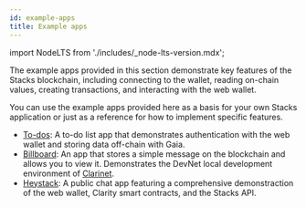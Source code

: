 ```yaml
---
id: example-apps
title: Example apps
---
```


import NodeLTS from './includes/\_node-lts-version.mdx';

The example apps provided in this section demonstrate key features of the Stacks blockchain, including connecting to the wallet, reading on-chain values, creating transactions, and interacting with the web wallet.

<NodeLTS/>

You can use the example apps provided here as a basis for your own Stacks application or just as a reference for how to implement specific features.

- [To-dos](/example-apps/to-dos): A to-do list app that demonstrates authentication with the web wallet and storing data off-chain with Gaia.
- [Billboard](/example-apps/billboard): An app that stores a simple message on the blockchain and allows you to view it. Demonstrates the DevNet local development environment of [Clarinet](https://github.com/hirosystems/clarinet).
- [Heystack](/example-apps/heystack): A public chat app featuring a comprehensive demonstraction of the web wallet, Clarity smart contracts, and the Stacks API.
